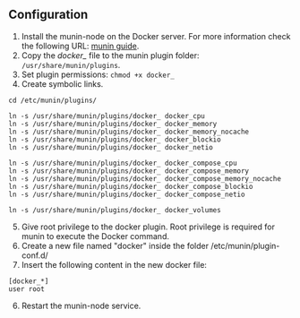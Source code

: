 ## Configuration ##

1. Install the munin-node on the Docker server. For more information check the following URL: [munin guide](http://guide.munin-monitoring.org/en/latest/installation/install.html).
2. Copy the *docker_* file to the munin plugin folder: `/usr/share/munin/plugins`.
3. Set plugin permissions: `chmod +x docker_`
4. Create symbolic links.

  ```
  cd /etc/munin/plugins/

  ln -s /usr/share/munin/plugins/docker_ docker_cpu
  ln -s /usr/share/munin/plugins/docker_ docker_memory
  ln -s /usr/share/munin/plugins/docker_ docker_memory_nocache
  ln -s /usr/share/munin/plugins/docker_ docker_blockio
  ln -s /usr/share/munin/plugins/docker_ docker_netio

  ln -s /usr/share/munin/plugins/docker_ docker_compose_cpu
  ln -s /usr/share/munin/plugins/docker_ docker_compose_memory
  ln -s /usr/share/munin/plugins/docker_ docker_compose_memory_nocache
  ln -s /usr/share/munin/plugins/docker_ docker_compose_blockio
  ln -s /usr/share/munin/plugins/docker_ docker_compose_netio

  ln -s /usr/share/munin/plugins/docker_ docker_volumes
  ```
5. Give root privilege to the docker plugin. Root privilege is required for munin to execute the Docker command.
  1. Create a new file named "docker" inside the folder /etc/munin/plugin-conf.d/
  2. Insert the following content in the new docker file:
  ```
  [docker_*]
  user root
  ```
6. Restart the munin-node service.
